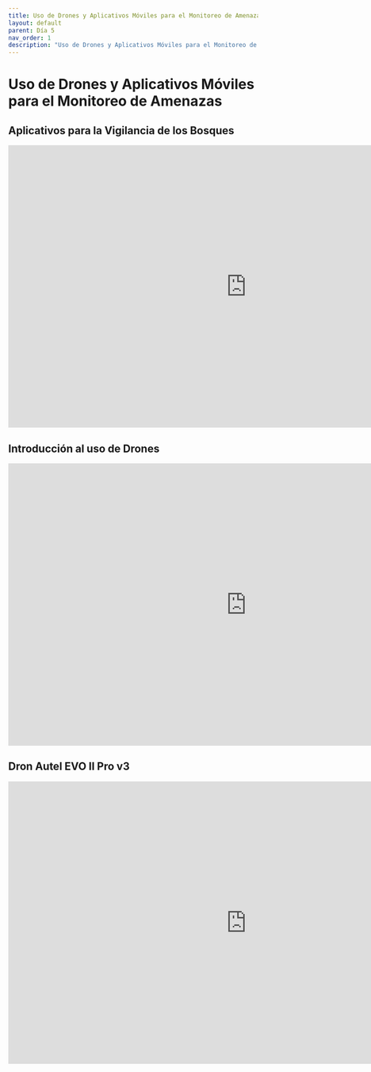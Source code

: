 ```yaml
---
title: Uso de Drones y Aplicativos Móviles para el Monitoreo de Amenazas
layout: default
parent: Día 5
nav_order: 1
description: "Uso de Drones y Aplicativos Móviles para el Monitoreo de Amenazas"
---
```


# Uso de Drones y Aplicativos Móviles para el Monitoreo de Amenazas

## Aplicativos para la Vigilancia de los Bosques

<iframe src="https://docs.google.com/presentation/d/e/2PACX-1vS5ORChhYBL-faJfSRcT_q_NSyeuEFq3FSQKv-YTb-RU4B2oQuyQtDDEjmY4wuVvw/pubembed?start=false&loop=false&delayms=3000" frameborder="0" width="960" height="569" allowfullscreen="true" mozallowfullscreen="true" webkitallowfullscreen="true"></iframe>

## Introducción al uso de Drones

<iframe src="https://docs.google.com/presentation/d/e/2PACX-1vR00_-WSXoK_otJNth4OnlC5FMTpoWJduRPRrhB6FvtBC-649oeQBQ8PqUtWXL8WQ/pubembed?start=false&loop=false&delayms=3000" frameborder="0" width="960" height="569" allowfullscreen="true" mozallowfullscreen="true" webkitallowfullscreen="true"></iframe>

## Dron Autel EVO II Pro v3

<iframe src="https://docs.google.com/presentation/d/e/2PACX-1vT9y8ciJvJBXzST1Yo_U51bkNKaP8qfCZwU0sDt2V7j9XGo0j-7PWkwhfjczL3x9Q/pubembed?start=false&loop=false&delayms=3000" frameborder="0" width="960" height="569" allowfullscreen="true" mozallowfullscreen="true" webkitallowfullscreen="true"></iframe>